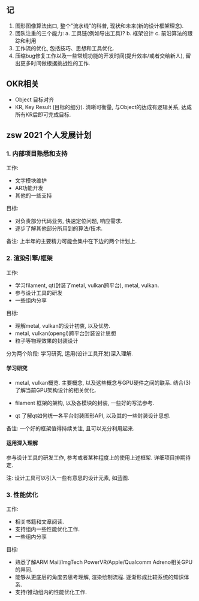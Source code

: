 ## 记
1. 图形图像算法出口, 整个"流水线"的科普, 现状和未来(新的设计框架理念).
2. 团队注重的三个能力:
    a. 工具链(例如导出工具)?
    b. 框架设计
    c. 前沿算法的跟踪和利用
3. 工作流的优化, 包括技巧、思想和工具优化.
4. 压缩bug修复工作以及一些常规功能的开发时间(提升效率/或者交给新人), 留出更多时间做根据挑战性的工作.

## OKR相关
* Object 目标对齐
* KR, Key Result (目标的细分). 清晰可衡量, 与Object的达成有逻辑关系, 达成所有KR后即可完成目标.

## zsw 2021 个人发展计划
### 1. 内部项目熟悉和支持
工作:
* 文字模块维护
* AR功能开发
* 其他的一些支持

目标:
* 对负责部分代码业务, 快速定位问题, 响应需求.
* 逐步了解其他部分所用到的算法/技术.

备注: 上半年的主要精力可能会集中在下边的两个计划上.

### 2. 渲染引擎/框架
工作:
* 学习filament, qt(封装了metal, vulkan跨平台), metal, vulkan.
* 参与设计工具的研发
* 一些组内分享

目标:
* 理解metal, vulkan的设计初衷, 以及优势.
* metal, vulkan(opengl)跨平台封装设计思想
* 粒子等物理效果的封装设计

分为两个阶段: 学习研究, 运用(设计工具开发)深入理解.

#### 学习研究
* metal, vulkan概览.
    主要概念, 以及这些概念与GPU硬件之间的联系. 结合(3)了解当前GPU架构设计的相关优化.

* filament
    框架的架构, 以及各模块的封装, 一些好的写法参考.

* qt
    了解qt如何统一各平台封装图形API, 以及其的一些封装设计思想.

备注: 一个好的框架值得持续关注, 且可以充分利用起来.

#### 运用深入理解

参与设计工具的研发工作, 参考或者某种程度上的使用上述框架. 详细项目排期待定.

注: 设计工具可以引入一些有意思的设计元素, 如蓝图.

### 3. 性能优化
工作:
* 相关书籍和文章阅读.
* 支持组内一些性能优化工作.
* 一些组内分享

目标:
* 熟悉了解ARM Mail/ImgTech PowerVR/Apple/Qualcomm Adreno相关GPU的异同.
* 能够从更底层的角度去思考理解, 渲染绘制流程. 逐渐形成比较系统的知识体系.
* 支持/推动组内的性能优化工作.

